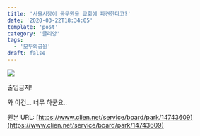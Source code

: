 ```yaml
---
title: '서울시장이 공무원을 교회에 파견한다고?'
date: '2020-03-22T18:34:05'
template: 'post'
category: '클리앙'
tags: 
  - '모두의공원'
draft: false
---
```


![](https://i.imgur.com/9KF7frH.jpg)

출입금지!

와 이건... 너무 하군요..

원본 URL: [https://www.clien.net/service/board/park/14743609](https://www.clien.net/service/board/park/14743609)